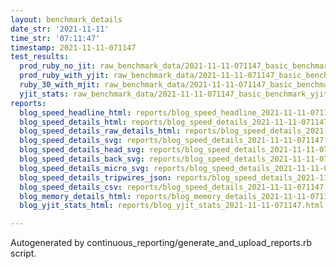 ```yaml
---
layout: benchmark_details
date_str: '2021-11-11'
time_str: '07:11:47'
timestamp: 2021-11-11-071147
test_results:
  prod_ruby_no_jit: raw_benchmark_data/2021-11-11-071147_basic_benchmark_prod_ruby_no_jit.json
  prod_ruby_with_yjit: raw_benchmark_data/2021-11-11-071147_basic_benchmark_prod_ruby_with_yjit.json
  ruby_30_with_mjit: raw_benchmark_data/2021-11-11-071147_basic_benchmark_ruby_30_with_mjit.json
  yjit_stats: raw_benchmark_data/2021-11-11-071147_basic_benchmark_yjit_stats.json
reports:
  blog_speed_headline_html: reports/blog_speed_headline_2021-11-11-071147.html
  blog_speed_details_html: reports/blog_speed_details_2021-11-11-071147.html
  blog_speed_details_raw_details_html: reports/blog_speed_details_2021-11-11-071147.raw_details.html
  blog_speed_details_svg: reports/blog_speed_details_2021-11-11-071147.svg
  blog_speed_details_head_svg: reports/blog_speed_details_2021-11-11-071147.head.svg
  blog_speed_details_back_svg: reports/blog_speed_details_2021-11-11-071147.back.svg
  blog_speed_details_micro_svg: reports/blog_speed_details_2021-11-11-071147.micro.svg
  blog_speed_details_tripwires_json: reports/blog_speed_details_2021-11-11-071147.tripwires.json
  blog_speed_details_csv: reports/blog_speed_details_2021-11-11-071147.csv
  blog_memory_details_html: reports/blog_memory_details_2021-11-11-071147.html
  blog_yjit_stats_html: reports/blog_yjit_stats_2021-11-11-071147.html

---
```

Autogenerated by continuous_reporting/generate_and_upload_reports.rb script.
